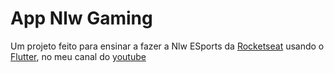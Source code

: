# App Nlw Gaming

Um projeto feito para ensinar a fazer a Nlw ESports da [Rocketseat](https://www.rocketseat.com.br/) usando o [Flutter](https://flutter.dev/), no meu canal do [youtube](https://www.youtube.com/channel/UCVOmc7Lf0AvH8Oc910jgjaQ)